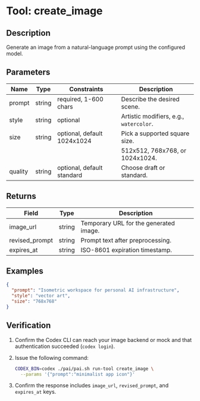 # Tool: create_image

## Description

Generate an image from a natural-language prompt using the configured model.

## Parameters

| Name | Type | Constraints | Description |
| ---- | ---- | ----------- | ----------- |
| prompt | string | required, 1-600 chars | Describe the desired scene. |
| style | string | optional | Artistic modifiers, e.g., `watercolor`. |
| size | string | optional, default 1024x1024 | Pick a supported square size. |
|      |        |                             | 512x512, 768x768, or 1024x1024. |
| quality | string | optional, default standard | Choose draft or standard. |

## Returns

| Field | Type | Description |
| ----- | ---- | ----------- |
| image_url | string | Temporary URL for the generated image. |
| revised_prompt | string | Prompt text after preprocessing. |
| expires_at | string | ISO-8601 expiration timestamp. |

## Examples

```json
{
  "prompt": "Isometric workspace for personal AI infrastructure",
  "style": "vector art",
  "size": "768x768"
}
```

## Verification

1. Confirm the Codex CLI can reach your image backend or mock and that
   authentication succeeded (`codex login`).
2. Issue the following command:

   ```bash
   CODEX_BIN=codex ./pai/pai.sh run-tool create_image \
     --params '{"prompt":"minimalist app icon"}'
   ```

3. Confirm the response includes `image_url`, `revised_prompt`, and
   `expires_at` keys.
